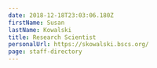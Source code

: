 ```yaml
---
date: 2018-12-18T23:03:06.180Z
firstName: Susan
lastName: Kowalski
title: Research Scientist
personalUrl: https://skowalski.bscs.org/
page: staff-directory
---
```

